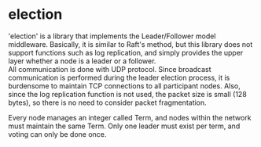 # election
'election' is a library that implements the Leader/Follower model middleware. Basically, it is similar to Raft's method, but this library does not support functions such as log replication, and simply provides the upper layer whether a node is a leader or a follower. <br>
All communication is done with UDP protocol. Since broadcast communication is performed during the leader election process, it is burdensome to maintain TCP connections to all participant nodes. Also, since the log replication function is not used, the packet size is small (128 bytes), so there is no need to consider packet fragmentation. <br>

Every node manages an integer called Term, and nodes within the network must maintain the same Term. Only one leader must exist per term, and voting can only be done once. 
